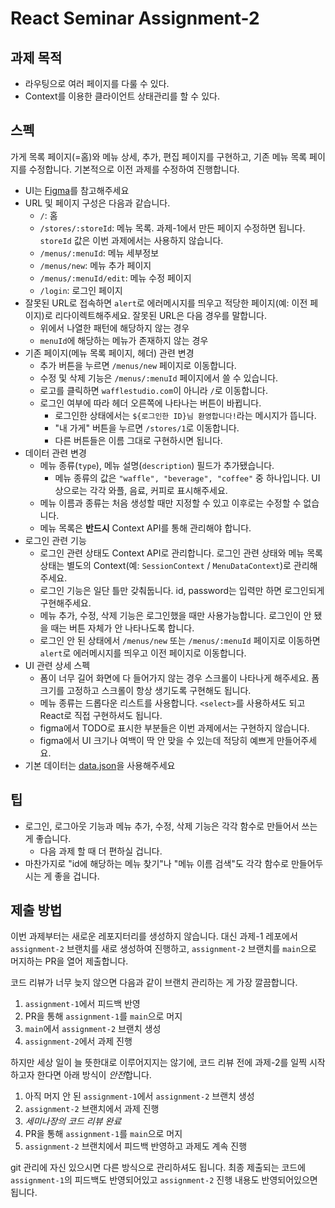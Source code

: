 # React Seminar Assignment-2

## 과제 목적

* 라우팅으로 여러 페이지를 다룰 수 있다.
* Context를 이용한 클라이언트 상태관리를 할 수 있다.

## 스펙

가게 목록 페이지(=홈)와 메뉴 상세, 추가, 편집 페이지를 구현하고, 기존 메뉴 목록 페이지를 수정합니다.
기본적으로 이전 과제를 수정하여 진행합니다.

* UI는 [Figma](https://www.figma.com/file/1epI2tF5Lh8EG43zyYVQyn/react-assignment-2?node-id=0%3A1)를 참고해주세요
* URL 및 페이지 구성은 다음과 같습니다.
    * `/`: 홈
    * `/stores/:storeId`: 메뉴 목록. 과제-1에서 만든 페이지 수정하면 됩니다. `storeId` 값은 이번 과제에서는 사용하지 않습니다.
    * `/menus/:menuId`: 메뉴 세부정보
    * `/menus/new`: 메뉴 추가 페이지
    * `/menus/:menuId/edit`: 메뉴 수정 페이지
    * `/login`: 로그인 페이지
* 잘못된 URL로 접속하면 `alert`로 에러메시지를 띄우고 적당한 페이지(예: 이전 페이지)로 리다이렉트해주세요. 잘못된 URL은 다음 경우를 말합니다.
    * 위에서 나열한 패턴에 해당하지 않는 경우
    * `menuId`에 해당하는 메뉴가 존재하지 않는 경우
* 기존 페이지(메뉴 목록 페이지, 헤더) 관련 변경
    * 추가 버튼을 누르면 `/menus/new` 페이지로 이동합니다.
    * 수정 및 삭제 기능은 `/menus/:menuId` 페이지에서 쓸 수 있습니다.
    * 로고를 클릭하면 `wafflestudio.com`이 아니라 `/`로 이동합니다.
    * 로그인 여부에 따라 헤더 오른쪽에 나타나는 버튼이 바뀝니다.
        * 로그인한 상태에서는 `${로그인한 ID}님 환영합니다!`라는 메시지가 뜹니다.
        * "내 가게" 버튼을 누르면 `/stores/1`로 이동합니다.
        * 다른 버튼들은 이름 그대로 구현하시면 됩니다.
* 데이터 관련 변경
    * 메뉴 종류(`type`), 메뉴 설명(`description`) 필드가 추가됐습니다.
      * 메뉴 종류의 값은 `"waffle", "beverage", "coffee"` 중 하나입니다. UI 상으로는 각각 와플, 음료, 커피로 표시해주세요.
    * 메뉴 이름과 종류는 처음 생성할 때만 지정할 수 있고 이후로는 수정할 수 없습니다.
    * 메뉴 목록은 **반드시** Context API를 통해 관리해야 합니다.
* 로그인 관련 기능
    * 로그인 관련 상태도 Context API로 관리합니다. 로그인 관련 상태와 메뉴 목록 상태는 별도의 Context(예: `SessionContext` / `MenuDataContext`)로 관리해주세요.
    * 로그인 기능은 일단 틀만 갖춰둡니다. id, password는 입력만 하면 로그인되게 구현해주세요.
    * 메뉴 추가, 수정, 삭제 기능은 로그인했을 때만 사용가능합니다. 로그인이 안 됐을 때는 버튼 자체가 안 나타나도록 합니다.
    * 로그인 안 된 상태에서 `/menus/new` 또는 `/menus/:menuId` 페이지로 이동하면 `alert`로 에러메시지를 띄우고 이전 페이지로 이동합니다.
* UI 관련 상세 스펙
    * 폼이 너무 길어 화면에 다 들어가지 않는 경우 스크롤이 나타나게 해주세요. 폼 크기를 고정하고 스크롤이 항상 생기도록 구현해도 됩니다.
    * 메뉴 종류는 드롭다운 리스트를 사용합니다. `<select>`를 사용하셔도 되고 React로 직접 구현하셔도 됩니다.
    * figma에서 TODO로 표시한 부분들은 이번 과제에서는 구현하지 않습니다.
    * figma에서 UI 크기나 여백이 딱 안 맞을 수 있는데 적당히 예쁘게 만들어주세요.
* 기본 데이터는 [data.json](data.json)을 사용해주세요

## 팁
* 로그인, 로그아웃 기능과 메뉴 추가, 수정, 삭제 기능은 각각 함수로 만들어서 쓰는 게 좋습니다.
    * 다음 과제 할 때 더 편하실 겁니다.
* 마찬가지로 "id에 해당하는 메뉴 찾기"나 "메뉴 이름 검색"도 각각 함수로 만들어두시는 게 좋을 겁니다.

## 제출 방법
이번 과제부터는 새로운 레포지터리를 생성하지 않습니다. 대신 과제-1 레포에서 `assignment-2` 브랜치를 새로 생성하여 진행하고, `assignment-2` 브랜치를 `main`으로 머지하는 PR을 열어 제출합니다.

코드 리뷰가 너무 늦지 않으면 다음과 같이 브랜치 관리하는 게 가장 깔끔합니다.
1. `assignment-1`에서 피드백 반영
2. PR을 통해 `assignment-1`를 `main`으로 머지
3. `main`에서 `assignment-2` 브랜치 생성
4. `assignment-2`에서 과제 진행

하지만 세상 일이 늘 뜻한대로 이루어지지는 않기에, 코드 리뷰 전에 과제-2를 일찍 시작하고자 한다면 아래 방식이 *안전*합니다.
1. 아직 머지 안 된 `assignment-1`에서 `assignment-2` 브랜치 생성
2. `assignment-2` 브랜치에서 과제 진행
3. *세미나장의 코드 리뷰 완료*
4. PR을 통해 `assignment-1`를 `main`으로 머지
5. `assignment-2` 브랜치에서 피드백 반영하고 과제도 계속 진행

git 관리에 자신 있으시면 다른 방식으로 관리하셔도 됩니다. 최종 제출되는 코드에 `assignment-1`의 피드백도 반영되어있고 `assignment-2` 진행 내용도 반영되어있으면 됩니다.
